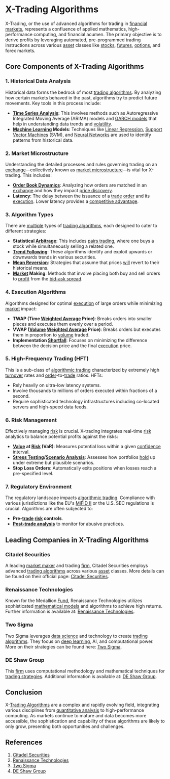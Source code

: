 # X-Trading Algorithms

X-Trading, or the use of advanced algorithms for trading in [financial markets](../f/financial_market.md), represents a confluence of applied mathematics, high-performance computing, and financial acumen. The primary objective is to derive profits by leveraging automated, pre-programmed trading instructions across various [asset](../a/asset.md) classes like [stocks](../s/stock.md), [futures](../f/futures.md), [options](../o/options.md), and forex markets.

## Core Components of X-Trading Algorithms

### 1. Historical Data Analysis
Historical data forms the bedrock of most [trading algorithms](../t/trading_algorithms.md). By analyzing how certain markets behaved in the past, algorithms try to predict future movements. Key tools in this process include:
- **[Time Series Analysis](../t/time_series_analysis.md)**: This involves methods such as Autoregressive Integrated Moving Average (ARIMA) models and [GARCH models](../g/garch_models.md) that help in understanding data trends and [volatility](../v/volatility.md).
- **[Machine Learning](../m/machine_learning.md) Models**: Techniques like [Linear Regression](../l/linear_regression.md), [Support Vector Machines](../s/support_vector_machines_in_trading.md) (SVM), and [Neural Networks](../n/neural_networks_in_trading.md) are used to identify patterns from historical data.

### 2. Market Microstructure
Understanding the detailed processes and rules governing trading on an [exchange](../e/exchange.md)—collectively known as [market microstructure](../m/market_microstructure.md)—is vital for X-trading. This includes:
- **[Order Book Dynamics](../o/order_book_dynamics.md)**: Analyzing how orders are matched in an [exchange](../e/exchange.md) and how they impact [price discovery](../p/price_discovery.md).
- **Latency**: The delay between the issuance of a [trade](../t/trade.md) [order](../o/order.md) and its [execution](../e/execution.md). Lower latency provides a [competitive advantage](../c/competitive_advantage.md).

### 3. Algorithm Types
There are [multiple](../m/multiple.md) types of [trading algorithms](../t/trading_algorithms.md), each designed to cater to different strategies:
- **Statistical [Arbitrage](../a/arbitrage.md)**: This includes [pairs trading](../p/pairs_trading.md), where one buys a stock while simultaneously selling a related one.
- **[Trend Following](../t/trend_following.md)**: These algorithms identify and exploit upwards or downwards trends in various securities.
- **[Mean Reversion](../m/mean_reversion.md)**: Strategies that assume that prices [will](../w/will.md) revert to their historical means.
- **[Market](../m/market.md) Making**: Methods that involve placing both buy and sell orders to [profit](../p/profit.md) from the [bid-ask spread](../b/bid-ask_spread.md).

### 4. Execution Algorithms
Algorithms designed for optimal [execution](../e/execution.md) of large orders while minimizing [market](../m/market.md) impact:
- **TWAP (Time [Weighted Average](../w/weighted_average.md) Price)**: Breaks orders into smaller pieces and executes them evenly over a period.
- **VWAP ([Volume](../v/volume.md) [Weighted Average](../w/weighted_average.md) Price)**: Breaks orders but executes them in proportion to [volume](../v/volume.md) traded.
- **Implementation [Shortfall](../s/shortfall.md)**: Focuses on minimizing the difference between the decision price and the final [execution](../e/execution.md) price.

### 5. High-Frequency Trading (HFT)
This is a sub-class of [algorithmic trading](../a/algorithmic_trading.md) characterized by extremely high [turnover](../t/turnover.md) rates and [order](../o/order.md)-to-[trade](../t/trade.md) ratios. HFTs:
- Rely heavily on ultra-low latency systems.
- Involve thousands to millions of orders executed within fractions of a second.
- Require sophisticated technology infrastructures including co-located servers and high-speed data feeds.

### 6. Risk Management
Effectively managing [risk](../r/risk.md) is crucial. X-trading integrates real-time [risk](../r/risk.md) analytics to balance potential profits against the risks:
- **[Value](../v/value.md) at [Risk](../r/risk.md) (VaR)**: Measures potential loss within a given [confidence interval](../c/confidence_interval.md).
- **[Stress Testing](../s/stress_testing_in_trading.md)/[Scenario Analysis](../s/scenario_analysis.md)**: Assesses how portfolios [hold](../h/hold.md) up under extreme but plausible scenarios.
- **Stop Loss Orders**: Automatically exits positions when losses reach a pre-specified level.

### 7. Regulatory Environment
The regulatory landscape impacts [algorithmic trading](../a/algorithmic_trading.md). Compliance with various jurisdictions like the EU's [MiFID II](../m/mifid_ii.md) or the U.S. SEC regulations is crucial. Algorithms are often subjected to:
- **Pre-[trade](../t/trade.md) [risk](../r/risk.md) controls**.
- **[Post-trade analysis](../p/post-trade_analysis.md)** to monitor for abusive practices.

## Leading Companies in X-Trading Algorithms

### Citadel Securities
A leading [market maker](../m/market_maker.md) and trading [firm](../f/firm.md), Citadel Securities employs advanced [trading algorithms](../t/trading_algorithms.md) across various [asset](../a/asset.md) classes. More details can be found on their official page: [Citadel Securities](https://www.citadelsecurities.com/).

### Renaissance Technologies
Known for the Medallion [Fund](../f/fund.md), Renaissance Technologies utilizes sophisticated [mathematical models](../m/mathematical_models_in_trading.md) and algorithms to achieve high returns. Further information is available at: [Renaissance Technologies](https://www.rentec.com/).

### Two Sigma
Two Sigma leverages [data science](../d/data_science_in_trading.md) and technology to create [trading algorithms](../t/trading_algorithms.md). They focus on [deep learning](../d/deep_learning.md), AI, and computational power. More on their strategies can be found here: [Two Sigma](https://www.twosigma.com/).

### DE Shaw Group
This [firm](../f/firm.md) uses computational methodology and mathematical techniques for [trading strategies](../t/trading_strategies.md). Additional information is available at: [DE Shaw Group](https://www.deshaw.com/).

## Conclusion
X-[Trading Algorithms](../t/trading_algorithms.md) are a complex and rapidly evolving field, integrating various disciplines from [quantitative analysis](../q/quantitative_analysis.md) to high-performance computing. As markets continue to mature and data becomes more accessible, the sophistication and capability of these algorithms are likely to only grow, presenting both opportunities and challenges.

## References
1. [Citadel Securities](https://www.citadelsecurities.com/)
2. [Renaissance Technologies](https://www.rentec.com/)
3. [Two Sigma](https://www.twosigma.com/)
4. [DE Shaw Group](https://www.deshaw.com/)
